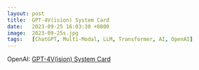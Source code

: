 ```yaml
---
layout: post
title:  GPT-4V(ision) System Card
date:   2023-09-25 16:03:30 +0800
image:  2023-09-25s.jpg
tags:   [ChatGPT, Multi-Modal, LLM, Transformer, AI, OpenAI]
---
```


OpenAI: [GPT-4V(ision) System Card](https://cdn.openai.com/papers/GPTV_System_Card.pdf)